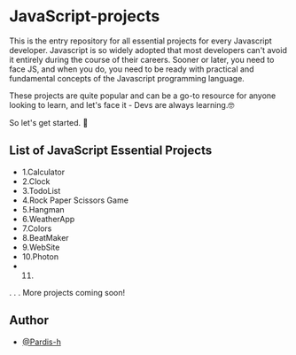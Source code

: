 # JavaScript-projects
This is the entry repository for all essential projects for every Javascript developer.
Javascript is so widely adopted that most developers can't avoid it entirely during the course of their careers. Sooner or later, you need to face JS, and when you do, you need to be ready with practical and fundamental concepts of the Javascript programming language.

These projects are quite popular and can be a go-to resource for anyone looking to learn, and let's face it - Devs are always learning.🤓

So let's get started. 👊


## List of JavaScript Essential Projects
*   1.Calculator
*   2.Clock
*   3.TodoList
*   4.Rock Paper Scissors Game
*   5.Hangman
*   6.WeatherApp
*   7.Colors
*   8.BeatMaker
*   9.WebSite
*   10.Photon
*   11.
.
.
.
More projects coming soon!

## Author

- [@Pardis-h](https://github.com/Pardis-h)